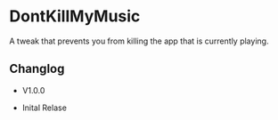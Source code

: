 # DontKillMyMusic

A tweak that prevents you from killing the app that is currently playing. 

## Changlog
* V1.0.0  
- Inital Relase

